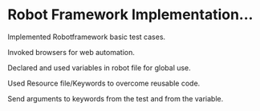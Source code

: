 # Robot Framework Implementation...

Implemented Robotframework basic test cases.

Invoked browsers for web automation.

Declared and used variables in robot file for global use.

Used Resource file/Keywords to overcome reusable code.

Send arguments to keywords from the test and from the variable.
